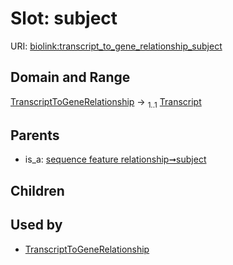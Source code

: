 
# Slot: subject




URI: [biolink:transcript_to_gene_relationship_subject](https://w3id.org/biolink/vocab/transcript_to_gene_relationship_subject)


## Domain and Range

[TranscriptToGeneRelationship](TranscriptToGeneRelationship.md) &#8594;  <sub>1..1</sub> [Transcript](Transcript.md)

## Parents

 *  is_a: [sequence feature relationship➞subject](sequence_feature_relationship_subject.md)

## Children


## Used by

 * [TranscriptToGeneRelationship](TranscriptToGeneRelationship.md)
